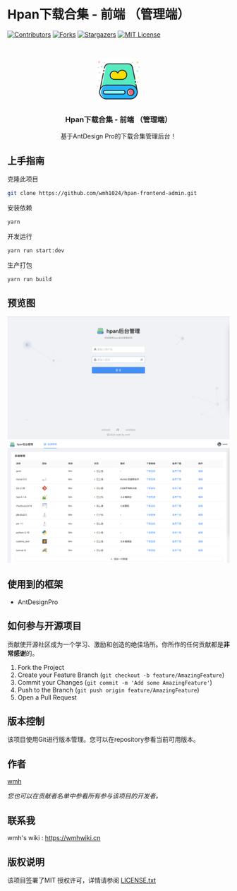 # Hpan下载合集 - 前端 （管理端）

<!-- PROJECT SHIELDS -->
[![Contributors][contributors-shield]][contributors-url]
[![Forks][forks-shield]][forks-url]
[![Stargazers][stars-shield]][stars-url]
[![MIT License][license-shield]][license-url]
<!-- PROJECT LOGO -->
<br />

<p align="center">
  <a href="https://github.com/wmh1024/hpan-frontend-admin">
    <img src="image/icon.png" alt="Logo" width="100" height="100">
  </a>

  <h3 align="center">Hpan下载合集 - 前端 （管理端）</h3>
  <p align="center">
    基于AntDesign Pro的下载合集管理后台！
    <br />

</p>

## 上手指南

克隆此项目

```sh
git clone https://github.com/wmh1024/hpan-frontend-admin.git
```

安装依赖

```sh
yarn
```

开发运行

```sh
yarn run start:dev
```

生产打包

```sh
yarn run build
```

## 预览图

![](image/1.png)
![](image/2.png)

## 使用到的框架

- AntDesignPro

## 如何参与开源项目

贡献使开源社区成为一个学习、激励和创造的绝佳场所。你所作的任何贡献都是**非常感谢**的。


1. Fork the Project
2. Create your Feature Branch (`git checkout -b feature/AmazingFeature`)
3. Commit your Changes (`git commit -m 'Add some AmazingFeature'`)
4. Push to the Branch (`git push origin feature/AmazingFeature`)
5. Open a Pull Request

## 版本控制

该项目使用Git进行版本管理。您可以在repository参看当前可用版本。

## 作者

[wmh](https://wmhwiki.cn)

 *您也可以在贡献者名单中参看所有参与该项目的开发者。*

## 联系我

wmh's wiki : https://wmhwiki.cn

## 版权说明

该项目签署了MIT 授权许可，详情请参阅 [LICENSE.txt](https://github.com/wmh1024/hpan-frontend-admin/blob/main/LICENSE.txt)

<!-- links -->
[your-project-path]:wmh1024/hpan-frontend-admin
[contributors-shield]: https://img.shields.io/github/contributors/wmh1024/hpan-frontend-admin.svg?style=flat-square
[contributors-url]: https://github.com/wmh1024/hpan-frontend-admin/graphs/contributors
[forks-shield]: https://img.shields.io/github/forks/wmh1024/hpan-frontend-admin.svg?style=flat-square
[forks-url]: https://github.com/wmh1024/hpan-frontend-admin/network/members
[stars-shield]: https://img.shields.io/github/stars/wmh1024/hpan-frontend-admin.svg?style=flat-square
[stars-url]: https://github.com/wmh1024/hpan-frontend-admin/stargazers
[issues-shield]: https://img.shields.io/github/issues/wmh1024/hpan-frontend-admin.svg?style=flat-square
[issues-url]: https://img.shields.io/github/issues/wmh1024/hpan-frontend-admin.svg
[license-shield]: https://img.shields.io/github/license/wmh1024/hpan-frontend-admin.svg?style=flat-square
[license-url]: https://github.com/wmh1024/hpan-frontend-admin/blob/master/LICENSE.txt
[linkedin-shield]: https://img.shields.io/badge/-LinkedIn-black.svg?style=flat-square&logo=linkedin&colorB=555
[linkedin-url]: https://linkedin.com/in/shaojintian

